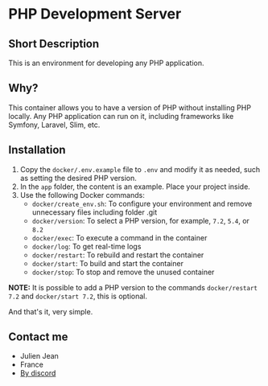 # PHP Development Server

## Short Description
This is an environment for developing any PHP application.


## Why?
This container allows you to have a version of PHP without installing PHP locally. Any PHP application can run on it, including frameworks like Symfony, Laravel, Slim, etc.


## Installation
1. Copy the `docker/.env.example` file to `.env` and modify it as needed, such as setting the desired PHP version.
2. In the `app` folder, the content is an example. Place your project inside.
3. Use the following Docker commands:
    - `docker/create_env.sh`: To configure your environment and remove unnecessary files including folder .git
    - `docker/version`: To select a PHP version, for example, `7.2`, `5.4`, or `8.2`
    - `docker/exec`: To execute a command in the container
    - `docker/log`: To get real-time logs
    - `docker/restart`: To rebuild and restart the container
    - `docker/start`: To build and start the container
    - `docker/stop`: To stop and remove the unused container

**NOTE:** It is possible to add a PHP version to the commands `docker/restart 7.2` and `docker/start 7.2`, this is optional.

And that's it, very simple.


## Contact me

- Julien Jean
- France
- [By discord](https://discord.gg/257rUb9)